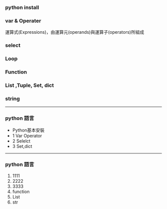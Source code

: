 ### python install

### var & Operater
運算式(Expressions)，由運算元(operands)與運算子(operators)所組成

### select

### Loop

### Function

### List ,Tuple, Set, dict

### string
---
### python 語言
- Python基本安裝
- 1 Var Operator
- 2 Selelct
- 3 Set,dict
---
### python 語言
1. 1111
2. 2222
3. 3333
4. function
5. List
6. str